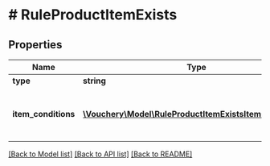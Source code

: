 # # RuleProductItemExists

## Properties

Name | Type | Description | Notes
------------ | ------------- | ------------- | -------------
**type** | **string** |  | 
**item_conditions** | [**\Vouchery\Model\RuleProductItemExistsItemConditions[]**](RuleProductItemExistsItemConditions.md) | Array of item conditions, that item should fit | 

[[Back to Model list]](../../README.md#documentation-for-models) [[Back to API list]](../../README.md#documentation-for-api-endpoints) [[Back to README]](../../README.md)



